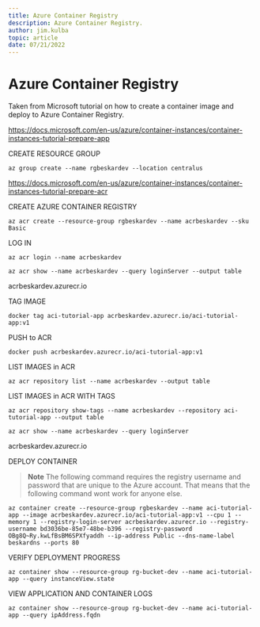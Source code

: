 ```yaml
---
title: Azure Container Registry
description: Azure Container Registry.
author: jim.kulba
topic: article
date: 07/21/2022
---
```


# Azure Container Registry

Taken from Microsoft tutorial on how to create a container image and deploy to Azure Container Registry.

https://docs.microsoft.com/en-us/azure/container-instances/container-instances-tutorial-prepare-app

CREATE RESOURCE GROUP

```shell
az group create --name rgbeskardev --location centralus
```

https://docs.microsoft.com/en-us/azure/container-instances/container-instances-tutorial-prepare-acr

CREATE AZURE CONTAINER REGISTRY

```shell
az acr create --resource-group rgbeskardev --name acrbeskardev --sku Basic
```

LOG IN

```shell
az acr login --name acrbeskardev
```

```shell
az acr show --name acrbeskardev --query loginServer --output table
```

acrbeskardev.azurecr.io

TAG IMAGE

```shell
docker tag aci-tutorial-app acrbeskardev.azurecr.io/aci-tutorial-app:v1
```

PUSH to ACR

```shell
docker push acrbeskardev.azurecr.io/aci-tutorial-app:v1
```

LIST IMAGES in ACR

```shell
az acr repository list --name acrbeskardev --output table
```

LIST IMAGES in ACR WITH TAGS

```shell
az acr repository show-tags --name acrbeskardev --repository aci-tutorial-app --output table
```

```shell
az acr show --name acrbeskardev --query loginServer
```

acrbeskardev.azurecr.io

DEPLOY CONTAINER

> **Note**
> The following command requires the registry username and password that are unique to the Azure account. That means that the following command wont work for anyone else.

```shell
az container create --resource-group rgbeskardev --name aci-tutorial-app --image acrbeskardev.azurecr.io/aci-tutorial-app:v1 --cpu 1 --memory 1 --registry-login-server acrbeskardev.azurecr.io --registry-username bd3036be-85e7-48be-b396 --registry-password OBg8Q~Ry.kwLfBsBM6SPXfyaddh --ip-address Public --dns-name-label beskardns --ports 80
```

VERIFY DEPLOYMENT PROGRESS

```shell
az container show --resource-group rg-bucket-dev --name aci-tutorial-app --query instanceView.state
```

VIEW APPLICATION AND CONTAINER LOGS

```shell
az container show --resource-group rg-bucket-dev --name aci-tutorial-app --query ipAddress.fqdn
```
